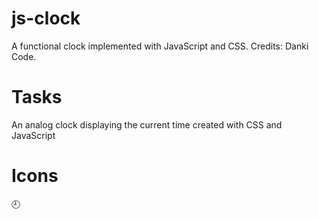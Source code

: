 # js-clock

A functional clock implemented with JavaScript and CSS. Credits: Danki Code.

# Tasks

An analog clock displaying the current time created with CSS and JavaScript

# Icons

:clock9: 

